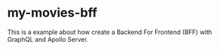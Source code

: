 # my-movies-bff
This is a example about how create a Backend For Frontend (BFF) with GraphQL and Apollo Server.
